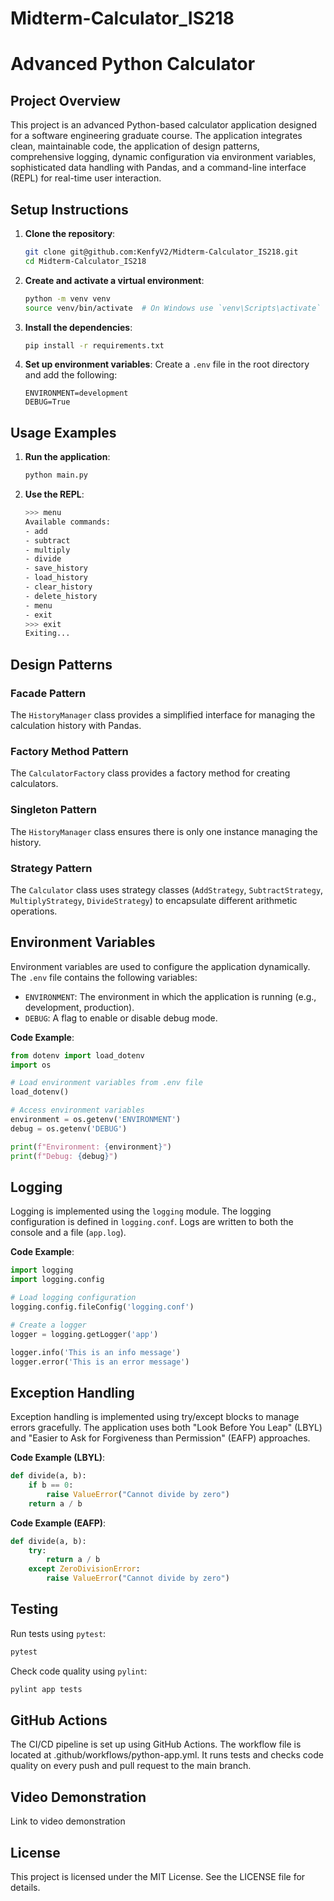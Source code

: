 # Midterm-Calculator_IS218
# Advanced Python Calculator

## Project Overview

This project is an advanced Python-based calculator application designed for a software engineering graduate course. The application integrates clean, maintainable code, the application of design patterns, comprehensive logging, dynamic configuration via environment variables, sophisticated data handling with Pandas, and a command-line interface (REPL) for real-time user interaction.

## Setup Instructions

1. **Clone the repository**:
    ```sh
    git clone git@github.com:KenfyV2/Midterm-Calculator_IS218.git
    cd Midterm-Calculator_IS218
    ```

2. **Create and activate a virtual environment**:
    ```sh
    python -m venv venv
    source venv/bin/activate  # On Windows use `venv\Scripts\activate`
    ```

3. **Install the dependencies**:
    ```sh
    pip install -r requirements.txt
    ```

4. **Set up environment variables**:
    Create a `.env` file in the root directory and add the following:
    ```env
    ENVIRONMENT=development
    DEBUG=True
    ```

## Usage Examples

1. **Run the application**:
    ```sh
    python main.py
    ```

2. **Use the REPL**:
    ```sh
    >>> menu
    Available commands:
    - add
    - subtract
    - multiply
    - divide
    - save_history
    - load_history
    - clear_history
    - delete_history
    - menu
    - exit
    >>> exit
    Exiting...
    ```

## Design Patterns

### Facade Pattern

The `HistoryManager` class provides a simplified interface for managing the calculation history with Pandas.

### Factory Method Pattern

The `CalculatorFactory` class provides a factory method for creating calculators.

### Singleton Pattern

The `HistoryManager` class ensures there is only one instance managing the history.

### Strategy Pattern

The `Calculator` class uses strategy classes (`AddStrategy`, `SubtractStrategy`, `MultiplyStrategy`, `DivideStrategy`) to encapsulate different arithmetic operations.

## Environment Variables

Environment variables are used to configure the application dynamically. The `.env` file contains the following variables:
- `ENVIRONMENT`: The environment in which the application is running (e.g., development, production).
- `DEBUG`: A flag to enable or disable debug mode.

**Code Example**:
```python
from dotenv import load_dotenv
import os

# Load environment variables from .env file
load_dotenv()

# Access environment variables
environment = os.getenv('ENVIRONMENT')
debug = os.getenv('DEBUG')

print(f"Environment: {environment}")
print(f"Debug: {debug}")
```

## Logging

Logging is implemented using the `logging` module. The logging configuration is defined in `logging.conf`. Logs are written to both the console and a file (`app.log`).

**Code Example**:
```python
import logging
import logging.config

# Load logging configuration
logging.config.fileConfig('logging.conf')

# Create a logger
logger = logging.getLogger('app')

logger.info('This is an info message')
logger.error('This is an error message')
```

## Exception Handling

Exception handling is implemented using try/except blocks to manage errors gracefully. The application uses both "Look Before You Leap" (LBYL) and "Easier to Ask for Forgiveness than Permission" (EAFP) approaches.

**Code Example (LBYL)**:
```python
def divide(a, b):
    if b == 0:
        raise ValueError("Cannot divide by zero")
    return a / b
```
**Code Example (EAFP)**:
```python
def divide(a, b):
    try:
        return a / b
    except ZeroDivisionError:
        raise ValueError("Cannot divide by zero")
```

## Testing

Run tests using `pytest`:
```sh
pytest
```

Check code quality using `pylint`:
```sh
pylint app tests
```

## GitHub Actions
The CI/CD pipeline is set up using GitHub Actions. The workflow file is located at .github/workflows/python-app.yml. It runs tests and checks code quality on every push and pull request to the main branch.

## Video Demonstration
Link to video demonstration

## License
This project is licensed under the MIT License. See the LICENSE file for details.
